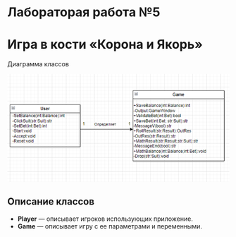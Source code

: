 # Лабораторая работа №5
# Игра в кости «Корона и Якорь»

Диаграмма классов

![alt text](<./5lab.png>)

## Описание классов
- **Player** — описывает игроков использующих приложение.
- **Game** — описывает игру с ее параметрами и переменными.
